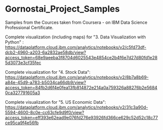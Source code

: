 # Gornostai_Project_Samples
Samples from the Cources taken from Coursera - on IBM Data Science Professional Certificate.

Complete visualization (including maps) for "3. Data Visualization with Python" : 
https://dataplatform.cloud.ibm.com/analytics/notebooks/v2/c5fd73df-dcb2-4960-a203-6a2832ae58db/view?access_token=68e9aeeba3f8704d6025543e4854ce2b4f6e7d27d80fd1e285d3073e3cf35fec

Complete visualization for "4. Stock Data":
https://dataplatform.cloud.ibm.com/analytics/notebooks/v2/8b7a8b69-a84e-45d9-a783-b5034ca66db9/view?access_token=84fb2d6f4e0fea13fb814872e214a0a759326a88276b2e56840ca327791605a3

Complete visualization for "5. US Economic Data":
https://dataplatform.cloud.ibm.com/analytics/notebooks/v2/31c3a90d-5594-4600-8c0e-cc63cfe9d9f0/view?access_token=eff393e62ead9e076fd276e93926fd366ce629c52d52c18c77ce95ca9f4e56fb
